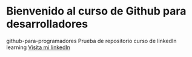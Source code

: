 # Bienvenido al curso de Github para desarrolladores 
github-para-programadores
Prueba de repositorio curso de linkedIn learning
[Visita mi linkedIn](www.linkedin.com/in/carlosantoniobuendialopez)
